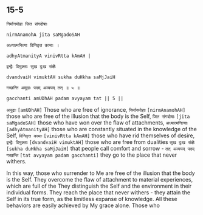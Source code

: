 ## 15-5


```shloka-sa
निर्मानमोहा जित संगदोषाः
```
```shloka-sa-hk
nirmAnamohA jita saMgadoSAH
```
```shloka-sa
अध्यात्मनित्या विनिवृत्त कामाः ।
```
```shloka-sa-hk
adhyAtmanityA vinivRtta kAmAH |
```
```shloka-sa
द्वन्द्वैः विमुक्ताः सुख दुःख संज्ञैः
```
```shloka-sa-hk
dvandvaiH vimuktAH sukha duHkha saMjJaiH
```
```shloka-sa
गच्छन्ति अमूढाः पदम् अव्ययम् तत् ॥ ५ ॥
```
```shloka-sa-hk
gacchanti amUDhAH padam avyayam tat || 5 ||
```

`अमूढाः` `[amUDhAH]` Those who are free of ignorance, `निर्मानमोहाः` `[nirmAnamohAH]` those who are free of the illusion that the body is the Self, `जित संगदोषाः` `[jita saMgadoSAH]` those who have won over the flaw of attachments, `अध्यात्मनित्याः` `[adhyAtmanityAH]` those who are constantly situated in the knowledge of the Self, `विनिवृत्त कामाः` `[vinivRtta kAmAH]` those who have rid themselves of desire, `द्वन्द्वैः विमुक्ताः` `[dvandvaiH vimuktAH]` those who are free from dualities `सुख दुःख संज्ञैः` `[sukha duHkha saMjJaiH]` that people call comfort and sorrow - `तत् अव्ययम् पदम् गच्छन्ति` `[tat avyayam padam gacchanti]` they go to the place that never withers.

In this way, those who surrender to Me are free of the illusion that the body is the Self. 
They overcome the flaw of attachment to material experiences, which are full of the 
They distinguish the Self and the environment in their individual forms. They reach the place that never withers - they attain the Self in its true form, as the limitless expanse of knowledge. 
All these behaviors are easily achieved by My grace alone. Those who 

